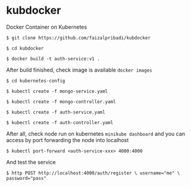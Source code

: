 # kubdocker
Docker Container on Kubernetes

`$ git clone https://github.com/faizalpribadi/kubdocker`

`$ cd kubdocker`

`$ docker build -t auth-service:v1 . `


After build finished, check image is available `docker images`

`$ cd kubernetes-config`

`$ kubectl create -f mongo-service.yaml`

`$ kubectl create -f mongo-controller.yaml`

`$ kubectl create -f auth-service.yaml`

`$ kubectl create -f auth-controller.yaml`


After all, check node run on kubernetes `minikube dashboard`
and you can access by port forwarding the node into localhost

`$ kubectl port-forward <auth-service-xxx> 4000:4000`


And test the service

`$ http POST http://localhost:4000/auth/register \
username="me" \
password="pass"`